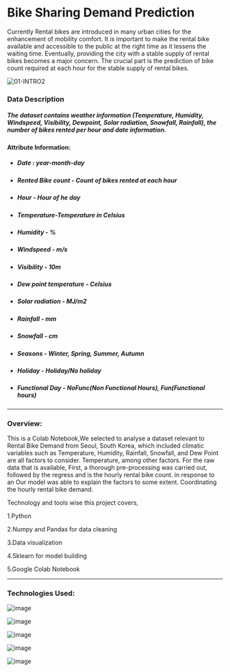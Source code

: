 # Bike Sharing Demand Prediction 
Currently Rental bikes are introduced in many urban cities for the enhancement of mobility comfort. It is important to make the rental bike available and accessible to the public at the right time as it lessens the waiting time. Eventually, providing the city with a stable supply of rental bikes becomes a major concern. The crucial part is the prediction of bike count required at each hour for the stable supply of rental bikes.

![01-INTRO2](https://user-images.githubusercontent.com/32620288/136737651-36f0b131-6cec-4104-a2ea-b31906135c3d.jpg)

### <b> Data Description </b>

##### <b> The dataset contains weather information (Temperature, Humidity, Windspeed, Visibility, Dewpoint, Solar radiation, Snowfall, Rainfall), the number of bikes rented per hour and date information.</b>


#### <b>Attribute Information: </b>

* ##### Date : year-month-day
* ##### Rented Bike count - Count of bikes rented at each hour
* ##### Hour - Hour of he day
* ##### Temperature-Temperature in Celsius
* ##### Humidity - %
* ##### Windspeed - m/s
* ##### Visibility - 10m
* ##### Dew point temperature - Celsius
* ##### Solar radiation - MJ/m2
* ##### Rainfall - mm
* ##### Snowfall - cm
* ##### Seasons - Winter, Spring, Summer, Autumn
* ##### Holiday - Holiday/No holiday
* ##### Functional Day - NoFunc(Non Functional Hours), Fun(Functional hours)


-----------------------------------------------------------------------------------------------------------------------------------------------------------------------------------

### Overview:

This is a Colab Notebook,We selected to analyse a dataset relevant to Rental Bike Demand from Seoul, South Korea, which included climatic variables such as Temperature, Humidity, Rainfall, Snowfall, and Dew Point are all factors to consider. Temperature, among other factors. For the raw data that is available, First, a thorough pre-processing was carried out, followed by the regress and is the hourly rental bike count. in response to an Our model was able to explain the factors to some extent. Coordinating the hourly rental bike demand.

Technology and tools wise this project covers,

1.Python

2.Numpy and Pandas for data cleaning

3.Data visualization

4.Sklearn for model building

5.Google Colab Notebook

---------------------------------------------------------------------------------------------------------------------------------------------------------------------------------

### Technologies Used:

![image](https://user-images.githubusercontent.com/32620288/136738487-76887962-fd0d-4f9a-abff-b80f51924e90.png)

![image](https://user-images.githubusercontent.com/32620288/136738694-2d41bc29-02a1-4713-8855-d0b321bca671.png)

![image](https://user-images.githubusercontent.com/32620288/136738739-fc04b317-1f11-41de-a3fe-e07ddd08b9d7.png)

![image](https://user-images.githubusercontent.com/32620288/136738904-0ba71408-f3e9-441a-b291-cf7a1fd5a8e4.png)

![image](https://user-images.githubusercontent.com/32620288/136738832-4a7aafd3-b9a4-49b7-859c-c8cbf86066e5.png)
